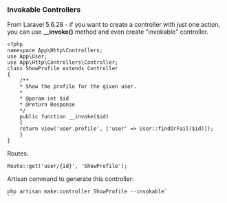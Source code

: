 ### Invokable Controllers
From Laravel 5.6.28 - if you want to create a controller with just one action, you can use <b>__invoke()</b> method and even create "invokable" controller.

```
<?php
namespace App\Http\Controllers;
use App\User;
use App\Http\Controllers\Controller;
class ShowProfile extends Controller
{
    /**
    * Show the profile for the given user.
    *
    * @param int $id
    * @return Response
    */
    public function __invoke($id)
    {
    return view('user.profile', ['user' => User::findOrFail($id)]);
    }
}
```
Routes:
```
Route::get('user/{id}', 'ShowProfile');
```
Artisan command to generate this controller:
```
php artisan make:controller ShowProfile --invokable`
``
